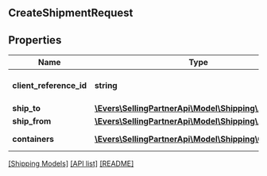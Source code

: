 ## CreateShipmentRequest

## Properties

Name | Type | Description | Notes
------------ | ------------- | ------------- | -------------
**client_reference_id** | **string** | Client reference id. |
**ship_to** | [**\Evers\SellingPartnerApi\Model\Shipping\Address**](Address.md) |  |
**ship_from** | [**\Evers\SellingPartnerApi\Model\Shipping\Address**](Address.md) |  |
**containers** | [**\Evers\SellingPartnerApi\Model\Shipping\Container[]**](Container.md) | A list of container. |

[[Shipping Models]](../) [[API list]](../../Api) [[README]](../../../README.md)
